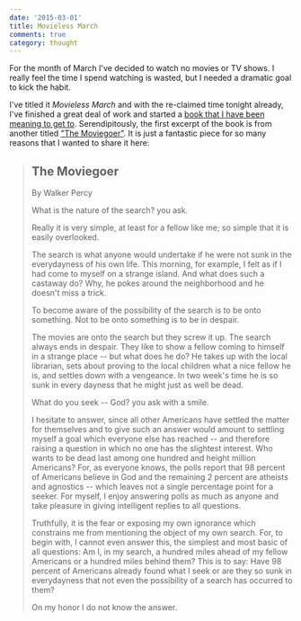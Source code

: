 ```yaml
---
date: '2015-03-01'
title: Movieless March
comments: true
category: thought
---
```


For the month of March I've decided to watch no movies or TV shows.  I really feel the time I spend watching is wasted, but I needed a dramatic goal to kick the habit.

I've titled it *Movieless March* and with the re-claimed time tonight already, I've finished a great deal of work and started a [book that I have been meaning to get to][book].  Serendipitously, the first excerpt of the book is from another titled ["The Moviegoer"][moviegoer].  It is just a fantastic piece for so many reasons that I wanted to share it here:

> ## The Moviegoer
> By Walker Percy
>
> What is the nature of the search? you ask.
>
> Really it is very simple, at least for a fellow like me; so simple that it is easily overlooked.
>
> The search is what anyone would undertake if he were not sunk in the everydayness of his own life.  This morning, for example, I felt as if I had come to myself on a strange island.  And what does such a castaway do?  Why, he pokes around the neighborhood and he doesn't miss a trick.
>
> To become aware of the possibility of the search is to be onto something.  Not to be onto something is to be in despair.
>
> The movies are onto the search but they screw it up.  The search always ends in despair.  They like to show a fellow coming to himself in a strange place -- but what does he do?  He takes up with the local librarian, sets about proving to the local children what a nice fellow he is, and settles down with a vengeance.  In two week's time he is so sunk in every dayness that he might just as well be dead.
>
> What do you seek -- God? you ask with a smile.
>
> I hesitate to answer, since all other Americans have settled the matter for themselves and to give such an answer would amount to settling myself a goal which everyone else has reached -- and therefore raising a question in which no one has the slightest interest.  Who wants to be dead last among one hundred and height million Americans?  For, as everyone knows, the polls report that 98 percent of Americans believe in God and the remaining 2 percent are atheists and agnostics -- which leaves not a single percentage point for a seeker.  For myself, I enjoy answering polls as much as anyone and take pleasure in giving intelligent replies to all questions.
>
> Truthfully, it is the fear or exposing my own ignorance which constrains me from mentioning the object of my own search.  For, to begin with, I cannot even answer this, the simplest and most basic of all questions: Am I, in my search, a hundred miles ahead of my fellow Americans or a hundred miles behind them?  This is to say: Have 98 percent of Americans already found what I seek or are they so sunk in everydayness that not even the possibility of a search has occurred to them?
>
> On my honor I do not know the answer.

[moviegoer]: http://en.wikipedia.org/wiki/The_Moviegoer
[habit]: http://www.amazon.com/The-Power-Habit-What-Business/dp/081298160X
[book]: https://books.google.com/books?id=co5fLl9dj-4C&pg=PT3&lpg=PT3&dq=life+a+user%27s+manual+john+miller&source=bl&ots=3zmJNBEnRs&sig=tOXmghUE4PJESQWDkWJhD3Fn5RQ&hl=en&sa=X&ei=CC30VLqMN9O4ogSVrYHIBg&ved=0CDEQ6AEwAw#v=onepage&q=life%20a%20user's%20manual%20john%20miller&f=false "Life"